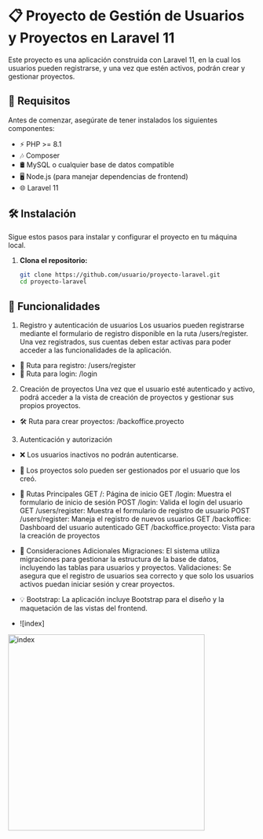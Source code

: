 # 📋 Proyecto de Gestión de Usuarios y Proyectos en Laravel 11

Este proyecto es una aplicación construida con Laravel 11, en la cual los usuarios pueden registrarse, y una vez que estén activos, podrán crear y gestionar proyectos.

## 🚀 Requisitos

Antes de comenzar, asegúrate de tener instalados los siguientes componentes:

- ⚡ PHP >= 8.1
- 🎶 Composer
- 🛢️ MySQL o cualquier base de datos compatible
- 🖥️ Node.js (para manejar dependencias de frontend)
- 🌐 Laravel 11

## 🛠️ Instalación

Sigue estos pasos para instalar y configurar el proyecto en tu máquina local.

1. **Clona el repositorio:**

   ```bash
   git clone https://github.com/usuario/proyecto-laravel.git
   cd proyecto-laravel

 ## 🌟  Funcionalidades

1. Registro y autenticación de usuarios
Los usuarios pueden registrarse mediante el formulario de registro disponible en la ruta /users/register. Una vez registrados, sus cuentas deben estar activas para poder acceder a las funcionalidades de la aplicación.
- 📝 Ruta para registro: /users/register
- 🔐 Ruta para login: /login

2. Creación de proyectos
Una vez que el usuario esté autenticado y activo, podrá acceder a la vista de creación de proyectos y gestionar sus propios proyectos.

- 🛠️ Ruta para crear proyectos: /backoffice.proyecto

3. Autenticación y autorización
- ❌ Los usuarios inactivos no podrán autenticarse.
- 📁 Los proyectos solo pueden ser gestionados por el usuario que los creó.
- 🔑 Rutas Principales
GET /: Página de inicio
GET /login: Muestra el formulario de inicio de sesión
POST /login: Valida el login del usuario
GET /users/register: Muestra el formulario de registro de usuario
POST /users/register: Maneja el registro de nuevos usuarios
GET /backoffice: Dashboard del usuario autenticado
GET /backoffice.proyecto: Vista para la creación de proyectos


- 🔄 Consideraciones Adicionales
Migraciones: El sistema utiliza migraciones para gestionar la estructura de la base de datos, incluyendo las tablas para usuarios y proyectos.
Validaciones: Se asegura que el registro de usuarios sea correcto y que solo los usuarios activos puedan iniciar sesión y crear proyectos.
- 💡 Bootstrap: La aplicación incluye Bootstrap para el diseño y la maquetación de las vistas del frontend.

- ![index]

<img src=".public/imgs/index.png" alt="index" width="400">